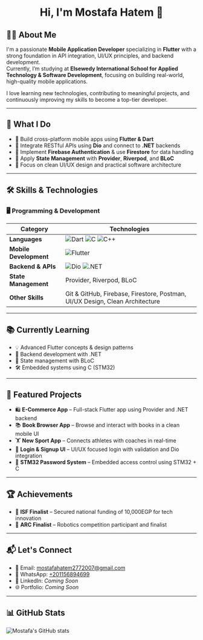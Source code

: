 <h1 align="center">Hi, I'm Mostafa Hatem 👋</h1>

## 👨‍💻 About Me

I'm a passionate **Mobile Application Developer** specializing in **Flutter** with a strong foundation in API integration, UI/UX principles, and backend development.  
Currently, I’m studying at **Elsewedy International School for Applied Technology & Software Development**, focusing on building real-world, high-quality mobile applications.

I love learning new technologies, contributing to meaningful projects, and continuously improving my skills to become a top-tier developer.

---

## 💼 What I Do

- 📱 Build cross-platform mobile apps using **Flutter & Dart**
- 🔁 Integrate RESTful APIs using **Dio** and connect to **.NET** backends
- 🔐 Implement **Firebase Authentication** & use **Firestore** for data handling
- 🧠 Apply **State Management** with **Provider**, **Riverpod**, and **BLoC**
- 🎨 Focus on clean UI/UX design and practical software architecture

---

## 🛠️ Skills & Technologies

### 🖥️ Programming & Development

| **Category**        | **Technologies** |
|---------------------|------------------|
| **Languages**        | ![Dart](https://img.shields.io/badge/Dart-0175C2?style=flat&logo=dart&logoColor=white) ![C](https://img.shields.io/badge/C-00599C?style=flat&logo=c&logoColor=white) ![C++](https://img.shields.io/badge/C++-00599C?style=flat&logo=cplusplus&logoColor=white) |
| **Mobile Development** | ![Flutter](https://img.shields.io/badge/Flutter-02569B?style=flat&logo=flutter&logoColor=white) |
| **Backend & APIs** | ![Dio](https://img.shields.io/badge/Dio-02569B?style=flat&logo=axios&logoColor=white) ![.NET](https://img.shields.io/badge/.NET-512BD4?style=flat&logo=dotnet&logoColor=white) |
| **State Management** | Provider, Riverpod, BLoC |
| **Other Skills** | Git & GitHub, Firebase, Firestore, Postman, UI/UX Design, Clean Architecture |

---

## 📚 Currently Learning

- 💡 Advanced Flutter concepts & design patterns
- 🧱 Backend development with .NET
- 🧠 State management with BLoC
- 🛠 Embedded systems using C (STM32)

---

## 🚀 Featured Projects

- 🛍 **E-Commerce App** – Full-stack Flutter app using Provider and .NET backend  
- 📚 **Book Browser App** – Browse and interact with books in a clean mobile UI  
- 🏋️ **New Sport App** – Connects athletes with coaches in real-time  
- 🔐 **Login & Signup UI** – UI/UX focused login with validation and Dio integration  
- 🔢 **STM32 Password System** – Embedded access control using STM32 + C

---

## 🏆 Achievements

- 🥇 **ISF Finalist** – Secured national funding of 10,000EGP for tech innovation  
- 🤖 **ARC Finalist** – Robotics competition participant and finalist

---

## 📬 Let's Connect

- 📧 Email: [mostafahatem2772007@gmail.com](mailto:mostafahatem2772007@gmail.com)  
- 📱 WhatsApp: [+201156894699](https://wa.me/201156894699)  
- 💼 LinkedIn: *Coming Soon*  
- 🌐 Portfolio: *Coming Soon*

---

## 📊 GitHub Stats

![Mostafa's GitHub stats](https://github-readme-stats.vercel.app/api?username=mostafahatem&show_icons=true&theme=github_dark)
